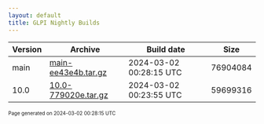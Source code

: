 ```yaml
---
layout: default
title: GLPI Nightly Builds
---
```


Version|Archive|Build date|Size
---|---|---|---
main|[main-ee43e4b.tar.gz](main-ee43e4b.tar.gz)|2024-03-02 00:28:15 UTC|76904084
10.0|[10.0-779020e.tar.gz](10.0-779020e.tar.gz)|2024-03-02 00:23:55 UTC|59699316

<font size="1">Page generated on 2024-03-02 00:28:15 UTC</font>

